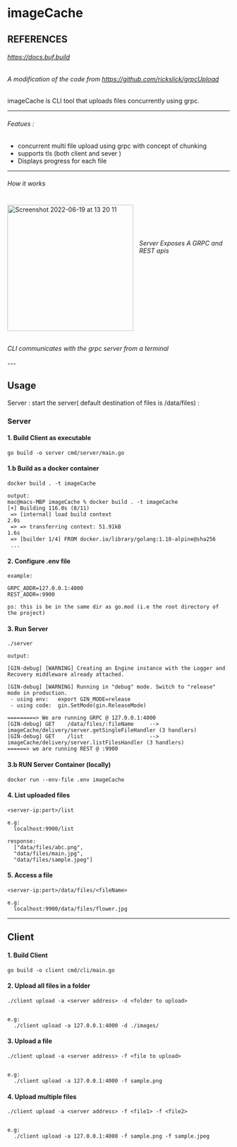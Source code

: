 # imageCache



## REFERENCES   
###### https://docs.buf.build
###### A modification of the code from https://github.com/rickslick/grpcUpload

imageCache is CLI tool that uploads files concurrently using grpc. 

---
###### Featues :
* concurrent multi file upload using grpc with concept of chunking
* supports tls (both client and sever )
* Displays progress for each file
---
###### How it works

<img width="285" align="left" style="margin-right: 14px; margin-top: 7px;"  alt="Screenshot 2022-06-19 at 13 20 11" src="https://user-images.githubusercontent.com/43158886/174480621-7c487cf7-8eac-46e5-a945-79fc79eb966b.png">
<br><br><br><br><br>
<i>Server Exposes A GRPC and REST apis</i>
<br><br><br><br><br><br><br><br><br><br><br><br>
<br><b></b>
<i>CLI communicates with the grpc server from a terminal</i>
<br clear="left"/>
<br>
---

## Usage
Server : start the server( default destination of files is /data/files) :


### Server
#### 1.  Build Client as executable
```shell
go build -o server cmd/server/main.go
```

#### 1.b Build as a docker container
```shell
docker build . -t imageCache

output:
mac@macs-MBP imageCache % docker build . -t imageCache          
[+] Building 116.0s (8/11)                                                                                                                                                  
 => [internal] load build context                                                                                                                                      2.0s
 => => transferring context: 51.91kB                                                                                                                                   1.6s
 => [builder 1/4] FROM docker.io/library/golang:1.18-alpine@sha256
 ...
```

#### 2. Configure .env file 
```shell
example: 

GRPC_ADDR=127.0.0.1:4000
REST_ADDR=:9900

ps: this is be in the same dir as go.mod (i.e the root directory of the project)
```
#### 3. Run Server
```shell
./server

output: 

[GIN-debug] [WARNING] Creating an Engine instance with the Logger and Recovery middleware already attached.

[GIN-debug] [WARNING] Running in "debug" mode. Switch to "release" mode in production.
 - using env:   export GIN_MODE=release
 - using code:  gin.SetMode(gin.ReleaseMode)

=========> We are running GRPC @ 127.0.0.1:4000
[GIN-debug] GET    /data/files/:fileName     --> imageCache/delivery/server.getSingleFileHandler (3 handlers)
[GIN-debug] GET    /list                     --> imageCache/delivery/server.listFilesHandler (3 handlers)
======> we are running REST @ :9900

``` 

#### 3.b RUN Server Container (locally)
```shell
docker run --env-file .env imageCache

```
#### 4. List uploaded files
```shell
<server-ip:port>/list

e.g:
  localhost:9900/list

response:
  ["data/files/abc.png",
  "data/files/main.jpg",
  "data/files/sample.jpeg"]
```
#### 5. Access a file
```shell
<server-ip:port>/data/files/<fileName>

e.g:
  localhost:9900/data/files/flower.jpg
```
---
## Client
#### 1.  Build Client
```shell
go build -o client cmd/cli/main.go
```
#### 2. Upload all files in a folder
```shell
./client upload -a <server address> -d <folder to upload>


e.g:
  ./client upload -a 127.0.0.1:4000 -d ./images/
```

#### 3. Upload a file
```shell
./client upload -a <server address> -f <file to upload>


e.g:
  ./client upload -a 127.0.0.1:4000 -f sample.png
```

#### 4. Upload multiple files
```shell
./client upload -a <server address> -f <file1> -f <file2>


e.g:
  ./client upload -a 127.0.0.1:4000 -f sample.png -f sample.jpeg
```
